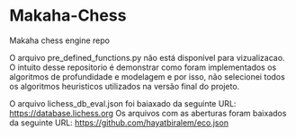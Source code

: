 # Makaha-Chess
Makaha chess engine repo

O arquivo pre_defined_functions.py não está disponível para vizualizacao. O intuito desse repositorio é demonstrar como foram implementados os algoritmos de profundidade e modelagem e por isso, não selecionei todos os algoritmos heuristicos utilizados na versão final do projeto.

O arquivo lichess_db_eval.json foi baiaxado da seguinte URL: https://database.lichess.org
Os arquivos com as aberturas foram baixados da seguinte URL: https://github.com/hayatbiralem/eco.json
